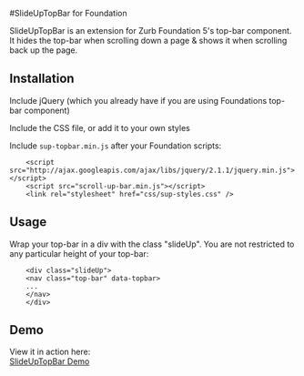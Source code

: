 #SlideUpTopBar for Foundation

SlideUpTopBar is an extension for Zurb Foundation 5's top-bar component. It hides the top-bar when scrolling down a page & shows it when scrolling back up the page.

## Installation
Include jQuery (which you already have if you are using Foundations top-bar component)

Include the CSS file, or add it to your own styles

Include `sup-topbar.min.js` after your Foundation scripts:

```
    <script src="http://ajax.googleapis.com/ajax/libs/jquery/2.1.1/jquery.min.js"></script>
    <script src="scroll-up-bar.min.js"></script>
    <link rel="stylesheet" href="css/sup-styles.css" />

```

## Usage
Wrap your top-bar in a div with the class "slideUp". You are not restricted to any particular height of your top-bar:

```
    <div class="slideUp">
    <nav class="top-bar" data-topbar>
    ...
    </nav>
    </div>
```

## Demo
View it in action here:  
[SlideUpTopBar Demo](http://pixelspring.github.io/SlideUpTopBar-for-Foundation/)
